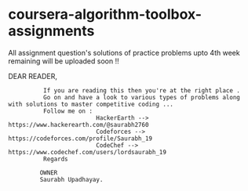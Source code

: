 # coursera-algorithm-toolbox-assignments
All assignment question's solutions of practice problems upto 4th week remaining will be uploaded soon !!

DEAR READER,  

              If you are reading this then you're at the right place .
              Go on and have a look to various types of problems along with solutions to master competitive coding ...
              Follow me on :
                             HackerEarth --> https://www.hackerearth.com/@saurabh2760
                             Codeforces --> https://codeforces.com/profile/Saurabh_19
                             CodeChef --> https://www.codechef.com/users/lordsaurabh_19
              Regards
              
             OWNER
             Saurabh Upadhayay. 
